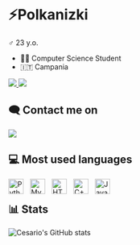 # ⚡Polkanizki

♂️ 23 y.o.

- 👨‍🎓 Computer Science Student
- :it: Campania

<a href="https://github.com/Polkanizki?tab=repositories" >
  <img src="https://custom-icon-badges.demolab.com/badge/-My%20Repos-blue?style=for-the-badge&logoColor=white&logo=repo" />
</a>

<a href="https://github.com/Polkanizki?tab=followers" >
  <img src="https://custom-icon-badges.demolab.com/github/followers/polkanizki?logo=person-add&style=for-the-badge" />
</a>

## 🗨️ Contact me on

<a href="">
  <img src="https://img.shields.io/badge/Personal%20Server?style=for-the-badge&logo=discord" />
</a>

## 💻 Most used languages

<img align="left" alt="Python" width="30px" style="padding-right: 10px;" src="https://cdn.jsdelivr.net/gh/devicons/devicon@latest/icons/python/python-original.svg" />
<img align="left" alt="MySQL" width="30px" style="padding-right: 10px;" src="https://cdn.jsdelivr.net/gh/devicons/devicon@latest/icons/mysql/mysql-original-wordmark.svg" />
<img align="left" alt="HTML5" width="30px" style="padding-right: 10px;" src="https://cdn.jsdelivr.net/gh/devicons/devicon@latest/icons/html5/html5-original.svg" />
<img align="left" alt="C++" width="30px" style="padding-right: 10px;" src="https://cdn.jsdelivr.net/gh/devicons/devicon@latest/icons/cplusplus/cplusplus-original.svg" />
<img align="left" alt="Java" width="30px" style="padding-right: 10px;" src="https://cdn.jsdelivr.net/gh/devicons/devicon@latest/icons/java/java-original-wordmark.svg" />
</br>

<!--
## ⛏️ Actually I'm working on:
-->

## 📊 Stats

![Cesario's GitHub stats](https://github-readme-stats.vercel.app/api?username=polkanizki&show_icons=true&locale=it&theme=codeSTACKr)

<!--
**Polkanizki/Polkanizki** is a ✨ _special_ ✨ repository because its `README.md` (this file) appears on your GitHub profile.

Here are some ideas to get you started:

- 🔭 I’m currently working on ...
- 🌱 I’m currently learning ...
- 👯 I’m looking to collaborate on ...
- 🤔 I’m looking for help with ...
- 💬 Ask me about ...
- 📫 How to reach me: ...
- 😄 Pronouns: ...
- ⚡ Fun fact: ...
-->
